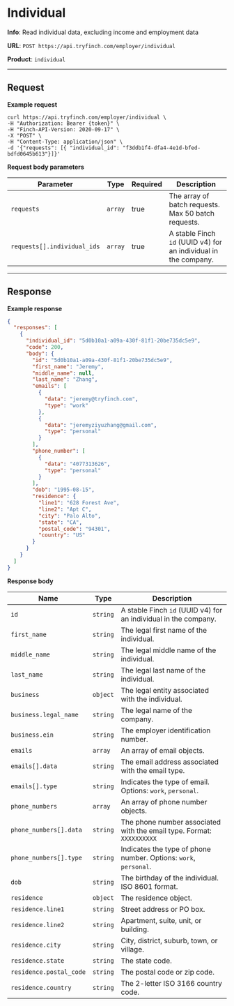 # Individual

**Info**: Read individual data, excluding income and employment data

**URL**: `POST https://api.tryfinch.com/employer/individual`

**Product**: `individual`

***

## Request

**Example request**

```shell
curl https://api.tryfinch.com/employer/individual \
-H "Authorization: Bearer {token}" \
-H "Finch-API-Version: 2020-09-17" \
-X "POST" \
-H "Content-Type: application/json" \
-d '{"requests": [{ "individual_id": "f3ddb1f4-dfa4-4e1d-bfed-bdfd0645b613"}]}'
```

**Request body parameters**

Parameter | Type | Required | Description
----------|------|----------|-------------
`requests` | `array` | true | The array of batch requests. Max 50 batch requests.
`requests[].individual_ids` | `array` | true | A stable Finch `id` (UUID v4) for an individual in the company.

***

## Response

**Example response**

```json
{
  "responses": [
    {
      "individual_id": "5d0b10a1-a09a-430f-81f1-20be735dc5e9",
      "code": 200,
      "body": {
        "id": "5d0b10a1-a09a-430f-81f1-20be735dc5e9",
        "first_name": "Jeremy",
        "middle_name": null,
        "last_name": "Zhang",
        "emails": [
          {
            "data": "jeremy@tryfinch.com",
            "type": "work"
          },
          {
            "data": "jeremyziyuzhang@gmail.com",
            "type": "personal"
          }
        ],
        "phone_number": [
          {
            "data": "4077313626",
            "type": "personal"
          }
        ],
        "dob": "1995-08-15",
        "residence": {
          "line1": "628 Forest Ave",
          "line2": "Apt C",
          "city": "Palo Alto",
          "state": "CA",
          "postal_code": "94301",
          "country": "US"
        }
      }
    }
  ]
}
```

**Response body**

Name | Type | Description
-----|------|--------------
`id` | `string` | A stable Finch `id` (UUID v4) for an individual in the company.
`first_name` | `string` | The legal first name of the individual.
`middle_name` | `string` | The legal middle name of the individual.
`last_name` | `string` | The legal last name of the individual.
`business` | `object` | The legal entity associated with the individual.
`business.legal_name` | `string` | The legal name of the company.
`business.ein` | `string` | The employer identification number.
`emails` | `array` | An array of email objects.
`emails[].data` | `string` | The email address associated with the email type.
`emails[].type` | `string` | Indicates the type of email. Options: `work`, `personal`.
`phone_numbers` | `array` | An array of phone number objects.
`phone_numbers[].data` |  `string` | The phone number associated with the email type. Format: `XXXXXXXXXX`
`phone_numbers[].type` | `string` | Indicates the type of phone number. Options: `work`, `personal`.
`dob` | `string` | The birthday of the individual. ISO 8601 format.
`residence` | `object` | The residence object.
`residence.line1` | `string` | Street address or PO box.
`residence.line2` | `string` | Apartment, suite, unit, or building.
`residence.city` | `string` | City, district, suburb, town, or village.
`residence.state` | `string` | The state code.
`residence.postal_code` | `string` | The postal code or zip code.
`residence.country` | `string` | The 2-letter ISO 3166 country code.
